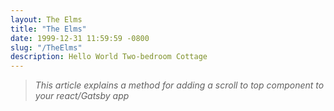 ```yaml
---
layout: The Elms
title: "The Elms"
date: 1999-12-31 11:59:59 -0800
slug: "/TheElms"
description: Hello World Two-bedroom Cottage
---
```


> _This article explains a method for adding a scroll to top component to your react/Gatsby app_
